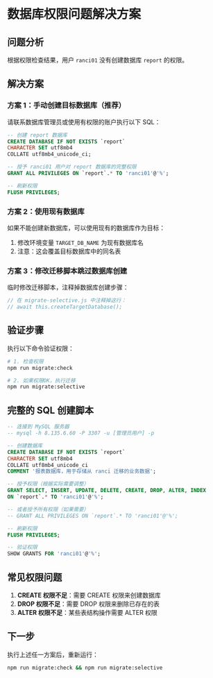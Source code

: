 # 数据库权限问题解决方案

## 问题分析
根据权限检查结果，用户 `ranci01` 没有创建数据库 `report` 的权限。

## 解决方案

### 方案 1：手动创建目标数据库（推荐）

请联系数据库管理员或使用有权限的账户执行以下 SQL：

```sql
-- 创建 report 数据库
CREATE DATABASE IF NOT EXISTS `report` 
CHARACTER SET utf8mb4 
COLLATE utf8mb4_unicode_ci;

-- 授予 ranci01 用户对 report 数据库的完整权限
GRANT ALL PRIVILEGES ON `report`.* TO 'ranci01'@'%';

-- 刷新权限
FLUSH PRIVILEGES;
```

### 方案 2：使用现有数据库

如果不能创建新数据库，可以使用现有的数据库作为目标：

1. 修改环境变量 `TARGET_DB_NAME` 为现有数据库名
2. 注意：这会覆盖目标数据库中的同名表

### 方案 3：修改迁移脚本跳过数据库创建

临时修改迁移脚本，注释掉数据库创建步骤：

```javascript
// 在 migrate-selective.js 中注释掉这行：
// await this.createTargetDatabase();
```

## 验证步骤

执行以下命令验证权限：

```bash
# 1. 检查权限
npm run migrate:check

# 2. 如果权限OK，执行迁移
npm run migrate:selective
```

## 完整的 SQL 创建脚本

```sql
-- 连接到 MySQL 服务器
-- mysql -h 8.135.6.60 -P 3307 -u [管理员用户] -p

-- 创建数据库
CREATE DATABASE IF NOT EXISTS `report` 
CHARACTER SET utf8mb4 
COLLATE utf8mb4_unicode_ci
COMMENT '报表数据库，用于存储从 ranci 迁移的业务数据';

-- 授予权限（根据实际需要调整）
GRANT SELECT, INSERT, UPDATE, DELETE, CREATE, DROP, ALTER, INDEX 
ON `report`.* TO 'ranci01'@'%';

-- 或者授予所有权限（如果需要）
-- GRANT ALL PRIVILEGES ON `report`.* TO 'ranci01'@'%';

-- 刷新权限
FLUSH PRIVILEGES;

-- 验证权限
SHOW GRANTS FOR 'ranci01'@'%';
```

## 常见权限问题

1. **CREATE 权限不足**：需要 CREATE 权限来创建数据库
2. **DROP 权限不足**：需要 DROP 权限来删除已存在的表
3. **ALTER 权限不足**：某些表结构操作需要 ALTER 权限

## 下一步

执行上述任一方案后，重新运行：

```bash
npm run migrate:check && npm run migrate:selective
```
